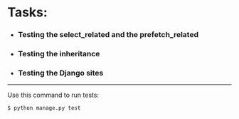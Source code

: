 # Tasks:

- ### Testing the select_related and the prefetch_related
- ### Testing the inheritance
- ### Testing the Django sites
---
Use this command to run tests:
```sh
$ python manage.py test
```